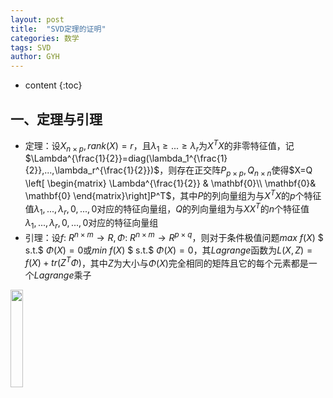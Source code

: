 ```yaml
---
layout: post
title:  "SVD定理的证明"
categories: 数学
tags: SVD
author: GYH
---
```


* content
{:toc}

## 一、定理与引理

- 定理：设$X_{n×p},rank(X)=r$，且$\lambda_1 \geq ... \geq \lambda_r$为$X^TX$的非零特征值，记$\Lambda^{\frac{1}{2}}=diag(\lambda_1^{\frac{1}{2}},...,\lambda_r^{\frac{1}{2}})$，则存在正交阵$P_{p×p},Q_{n×n}$使得$X=Q \left[ \begin{matrix} \Lambda^{\frac{1}{2}} & \mathbf{0}\\  \mathbf{0}& \mathbf{0} \end{matrix}\right]P^T$，其中$P$的列向量组为与$X^TX$的$p$个特征值$\lambda_1,...,\lambda_r,0,...,0$对应的特征向量组，$Q$的列向量组为与$XX^T$的$n$个特征值$\lambda_1,...,\lambda_r,0,...,0$对应的特征向量组
- 引理：设$f:$ $R^{n×m} \to R,\Phi:$ $R^{n×m} \to R^{p×q}$，则对于条件极值问题$max$ $f(X)$ $ s.t.$ $\Phi(X)=0$或$min$ $f(X)$  $ s.t.$ $\Phi(X)=0$，其$Lagrange$函数为$L(X,Z)=f(X)+tr(Z^T\Phi)$，其中$Z$为大小与$\Phi(X)$完全相同的矩阵且它的每个元素都是一个$Lagrange$乘子

<img src="https://GYHHAHA.github.io/pic/temp.jpeg" width="20%">

